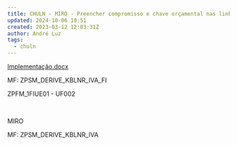 ```yaml
---
title: CHULN - MIRO - Preencher compromisso e chave orçamental nas linha de IVA
updated: 2024-10-06 10:51
created: 2023-03-12 12:03:31Z
author: André Luz
tags:
  - chuln
---
```


[Implementação.docx](Implementa__o.docx)

MF: ZPSM_DERIVE_KBLNR_IVA_FI

ZPFM_1FIUE01 - UF002

&nbsp;

MIRO

MF: ZPSM_DERIVE_KBLNR_IVA